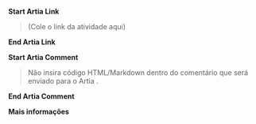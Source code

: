 **Start Artia Link**
> (Cole o link da atividade aqui)

**End Artia Link**

**Start Artia Comment**
> Não insira código HTML/Markdown dentro do comentário que será enviado para o Artia .

**End Artia Comment**

**Mais informações**
>

